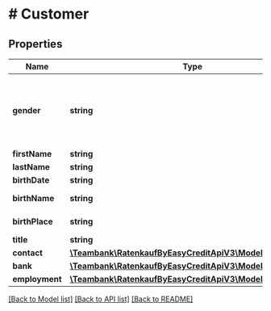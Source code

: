 # # Customer

## Properties

Name | Type | Description | Notes
------------ | ------------- | ------------- | -------------
**gender** | **string** | MR &#x3D; HERR, MRS &#x3D; FRAU, DIVERS &#x3D; DIVERS, NO_GENDER &#x3D; OHNE | [optional]
**firstName** | **string** |  |
**lastName** | **string** |  |
**birthDate** | **string** |  | [optional]
**birthName** | **string** | Buyer birth name | [optional]
**birthPlace** | **string** | Buyer birth place | [optional]
**title** | **string** |  | [optional]
**contact** | [**\Teambank\RatenkaufByEasyCreditApiV3\Model\Contact**](Contact.md) |  |
**bank** | [**\Teambank\RatenkaufByEasyCreditApiV3\Model\Bank**](Bank.md) |  | [optional]
**employment** | [**\Teambank\RatenkaufByEasyCreditApiV3\Model\Employment**](Employment.md) |  | [optional]

[[Back to Model list]](../../README.md#models) [[Back to API list]](../../README.md#endpoints) [[Back to README]](../../README.md)

